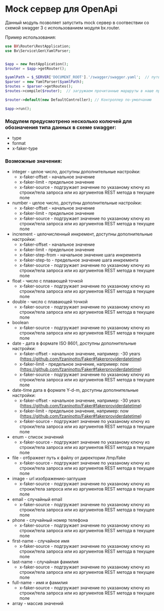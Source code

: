 # Mock сервер для OpenApi

Данный модуль позволяет запустить mock сервер в соотвествии со схемой swagger 3 с использованием модуля bx.router.

Пример использования:

```php
use BX\Router\RestApplication;
use Bx\Service\Gen\YamlParser;


$app = new RestApplication();
$router = $app->getRouter();

$yamlPath = $_SERVER['DOCUMENT_ROOT'].'/swagger/swagger.yaml';  // путь к схеме swagger
$parser = new YamlParser($yamlPath);
$routes = $parser->getRoutes();
$routes->compile($router);  // загружаем прочитанные маршруты в наше приложение

$router->default(new DefaultController); // Контроллер по-умолчанию

$app->run();
```

### Модулем предусмотрено несколько колючей для обозначения типа данных в схеме swagger:

* type
* format 
* x-faker-type

### Возможные значения:

* integer - целое число, доступны дополнительные настройки:
    * x-faker-offset - начальное значение
    * x-faker-limit - предельное значение
    * x-faker-source - подгружает значение по указаному ключу из строки/тела запроса или из аргументов REST метода в текущее поле
* number - целое число, доступны дополнительные настройки:
    * x-faker-offset - начальное значение
    * x-faker-limit - предельное значение
    * x-faker-source - подгружает значение по указаному ключу из строки/тела запроса или из аргументов REST метода в текущее поле
* increment - целочисленный инкремент, доступны дополнительные настройки: 
  * x-faker-offset - начальное значение
  * x-faker-limit - предельное значение
  * x-faker-step-from - начальное значение шага инкремента
  * x-faker-step-to - предельное значение шага инкремента
  * x-faker-source - подгружает значение по указаному ключу из строки/тела запроса или из аргументов REST метода в текущее поле
* float - число с плавающей точкой
    * x-faker-source - подгружает значение по указаному ключу из строки/тела запроса или из аргументов REST метода в текущее поле
* double - число с плавающей точкой
    * x-faker-source - подгружает значение по указаному ключу из строки/тела запроса или из аргументов REST метода в текущее поле
* boolean
    * x-faker-source - подгружает значение по указаному ключу из строки/тела запроса или из аргументов REST метода в текущее поле
* date - дата в формате ISO 8601, доступны дополнительные настройки:
    * x-faker-offset - начальное значение, например: -30 years (https://github.com/fzaninotto/Faker#fakerproviderdatetime)
    * x-faker-limit - предельное значение, например: now (https://github.com/fzaninotto/Faker#fakerproviderdatetime)
    * x-faker-source - подгружает значение по указаному ключу из строки/тела запроса или из аргументов REST метода в текущее поле
* date-time дата в формате Y-d-m, доступны дополнительные настройки:
    * x-faker-offset - начальное значение, например: -30 years (https://github.com/fzaninotto/Faker#fakerproviderdatetime)
    * x-faker-limit - предельное значение, например: now (https://github.com/fzaninotto/Faker#fakerproviderdatetime)
    * x-faker-source - подгружает значение по указаному ключу из строки/тела запроса или из аргументов REST метода в текущее поле
* enum - список значений
    * x-faker-source - подгружает значение по указаному ключу из строки/тела запроса или из аргументов REST метода в текущее поле
* file - отбражеет путь к файлу от директории /tmp/fake
    * x-faker-source - подгружает значение по указаному ключу из строки/тела запроса или из аргументов REST метода в текущее поле
* image - url изображению-заглушке
    * x-faker-source - подгружает значение по указаному ключу из строки/тела запроса или из аргументов REST метода в текущее поле
* email - случайный email
    * x-faker-source - подгружает значение по указаному ключу из строки/тела запроса или из аргументов REST метода в текущее поле
* phone - случайный номер телефона
    * x-faker-source - подгружает значение по указаному ключу из строки/тела запроса или из аргументов REST метода в текущее поле
* first-name - случайное имя
    * x-faker-source - подгружает значение по указаному ключу из строки/тела запроса или из аргументов REST метода в текущее поле
* last-name - случайная фамилия
    * x-faker-source - подгружает значение по указаному ключу из строки/тела запроса или из аргументов REST метода в текущее поле
* full-name - имя и фамилия
    * x-faker-source - подгружает значение по указаному ключу из строки/тела запроса или из аргументов REST метода в текущее поле
* array - массив значений